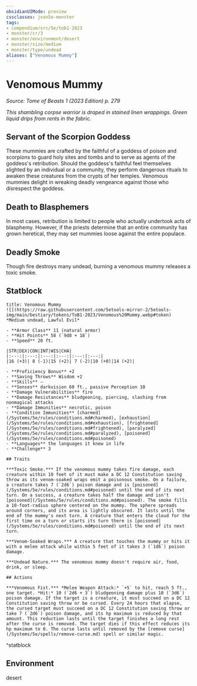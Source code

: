 ```yaml
---
obsidianUIMode: preview
cssclasses: json5e-monster
tags:
- compendium/src/5e/tob1-2023
- monster/cr/3
- monster/environment/desert
- monster/size/medium
- monster/type/undead
aliases: ["Venomous Mummy"]
---
```

# Venomous Mummy
*Source: Tome of Beasts 1 (2023 Edition) p. 279*  

*This shambling corpse warrior is draped in stained linen wrappings. Green liquid drips from rents in the fabric.*

## Servant of the Scorpion Goddess

These mummies are crafted by the faithful of a goddess of poison and scorpions to guard holy sites and tombs and to serve as agents of the goddess's retribution. Should the goddess's faithful feel themselves slighted by an individual or a community, they perform dangerous rituals to awaken these creatures from the crypts of her temples. Venomous mummies delight in wreaking deadly vengeance against those who disrespect the goddess.

## Death to Blasphemers

In most cases, retribution is limited to people who actually undertook acts of blasphemy. However, if the priests determine that an entire community has grown heretical, they may set mummies loose against the entire populace.

## Deadly Smoke

Though fire destroys many undead, burning a venomous mummy releases a toxic smoke.

## Statblock

```ad-statblock
title: Venomous Mummy
![](https://raw.githubusercontent.com/5etools-mirror-2/5etools-img/main/bestiary/tokens/ToB1-2023/Venomous%20Mummy.webp#token)
*Medium undead, Lawful Evil*

- **Armor Class** 11 (natural armor)
- **Hit Points** 58 (`9d8 + 18`)
- **Speed** 20 ft.

|STR|DEX|CON|INT|WIS|CHA|
|:---:|:---:|:---:|:---:|:---:|:---:|
|16 (+3)| 8 (-1)|15 (+2)| 7 (-2)|10 (+0)|14 (+2)|

- **Proficiency Bonus** +2
- **Saving Throws** Wisdom +2
- **Skills** ⏤
- **Senses** darkvision 60 ft., passive Perception 10
- **Damage Vulnerabilities** fire
- **Damage Resistances** bludgeoning, piercing, slashing from nonmagical attacks
- **Damage Immunities** necrotic, poison
- **Condition Immunities** [charmed](/Systems/5e/rules/conditions.md#charmed), [exhaustion](/Systems/5e/rules/conditions.md#exhaustion), [frightened](/Systems/5e/rules/conditions.md#frightened), [paralyzed](/Systems/5e/rules/conditions.md#paralyzed), [poisoned](/Systems/5e/rules/conditions.md#poisoned)
- **Languages** the languages it knew in life
- **Challenge** 3

## Traits

***Toxic Smoke.*** If the venomous mummy takes fire damage, each creature within 10 feet of it must make a DC 12 Constitution saving throw as its venom-soaked wraps emit a poisonous smoke. On a failure, a creature takes 7 (`2d6`) poison damage and is [poisoned](/Systems/5e/rules/conditions.md#poisoned) until the end of its next turn. On a success, a creature takes half the damage and isn't [poisoned](/Systems/5e/rules/conditions.md#poisoned). The smoke fills a 10-foot-radius sphere centered on the mummy. The sphere spreads around corners, and its area is lightly obscured. It lasts until the end of the mummy's next turn. A creature that enters the cloud for the first time on a turn or starts its turn there is [poisoned](/Systems/5e/rules/conditions.md#poisoned) until the end of its next turn.

***Venom-Soaked Wraps.*** A creature that touches the mummy or hits it with a melee attack while within 5 feet of it takes 3 (`1d6`) poison damage.

***Undead Nature.*** The venomous mummy doesn't require air, food, drink, or sleep.

## Actions

***Venomous Fist.*** *Melee Weapon Attack:* `+5` to hit, reach 5 ft., one target. *Hit:* 10 (`2d6 + 3`) bludgeoning damage plus 10 (`3d6`) poison damage. If the target is a creature, it must succeed on a DC 12 Constitution saving throw or be cursed. Every 24 hours that elapse, the cursed target must succeed on a DC 12 Constitution saving throw or take 7 (`2d6`) poison damage, and its hp maximum is reduced by that amount. This reduction lasts until the target finishes a long rest after the curse is removed. The target dies if this effect reduces its hp maximum to 0. The curse lasts until removed by the [remove curse](/Systems/5e/spells/remove-curse.md) spell or similar magic.
```
^statblock

## Environment

desert